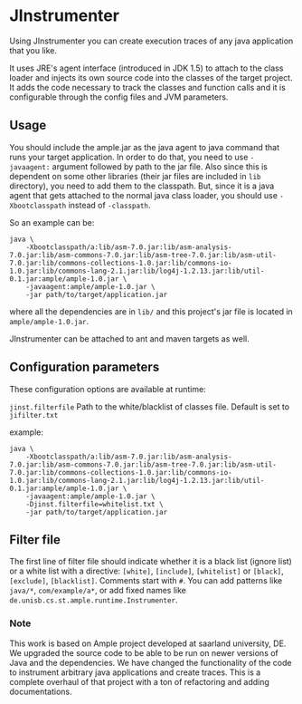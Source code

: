 # JInstrumenter

Using JInstrumenter you can create execution traces of any java application
that you like.

It uses JRE's agent interface (introduced in JDK 1.5) to attach to the class 
loader and injects its own source code into the classes of the target project.
It adds the code necessary to track the classes and function calls and it is
configurable through the config files and JVM parameters.

## Usage

You should include the ample.jar as the java agent to java command that runs
your target application. In order to do that, you need to use `-javaagent:`
argument followed by path to the jar file. Also since this is dependent on some
other libraries (their jar files are included in `lib` directory), you need
to add them to the classpath. But, since it is a java agent that gets attached
to the normal java class loader, you should use `-Xbootclasspath` instead of
`-classpath`.

So an example can be:
    
    
    java \
        -Xbootclasspath/a:lib/asm-7.0.jar:lib/asm-analysis-7.0.jar:lib/asm-commons-7.0.jar:lib/asm-tree-7.0.jar:lib/asm-util-7.0.jar:lib/commons-collections-1.0.jar:lib/commons-io-1.0.jar:lib/commons-lang-2.1.jar:lib/log4j-1.2.13.jar:lib/util-0.1.jar:ample/ample-1.0.jar \
        -javaagent:ample/ample-1.0.jar \
        -jar path/to/target/application.jar
    

where all the dependencies are in `lib/` and this project's jar file is located
in `ample/ample-1.0.jar`.

JInstrumenter can be attached to ant and maven targets as well.


## Configuration parameters  
These configuration options are available at runtime:

`jinst.filterfile`    Path to the white/blacklist of classes file. Default is set to `jifilter.txt`


example:
    
    java \
        -Xbootclasspath/a:lib/asm-7.0.jar:lib/asm-analysis-7.0.jar:lib/asm-commons-7.0.jar:lib/asm-tree-7.0.jar:lib/asm-util-7.0.jar:lib/commons-collections-1.0.jar:lib/commons-io-1.0.jar:lib/commons-lang-2.1.jar:lib/log4j-1.2.13.jar:lib/util-0.1.jar:ample/ample-1.0.jar \
        -javaagent:ample/ample-1.0.jar \
        -Djinst.filterfile=whitelist.txt \
        -jar path/to/target/application.jar
      

## Filter file

The first line of filter file should indicate whether it is a black list (ignore list) or
a white list with a directive: `[white]`, `[include]`, `[whitelist]` 
or `[black]`, `[exclude]`, `[blacklist]`. Comments start with `#`. You can add patterns
like `java/*`, `com/example/a*`, or add fixed names like 
`de.unisb.cs.st.ample.runtime.Instrumenter`. 

### Note

This work is based on Ample project developed at saarland university, DE. 
We upgraded the source code to be able to be run on newer versions of Java
and the dependencies. We have changed the functionality of the code to instrument
arbitrary java applications and create traces. This is a complete overhaul of
that project with a ton of refactoring and adding documentations.

